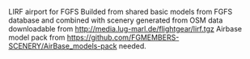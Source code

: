 LIRF airport for FGFS
Builded from shared basic models from FGFS database and combined with scenery generated from OSM data downloadable from http://media.lug-marl.de/flightgear/lirf.tgz
Airbase model pack from https://github.com/FGMEMBERS-SCENERY/AirBase_models-pack needed.
